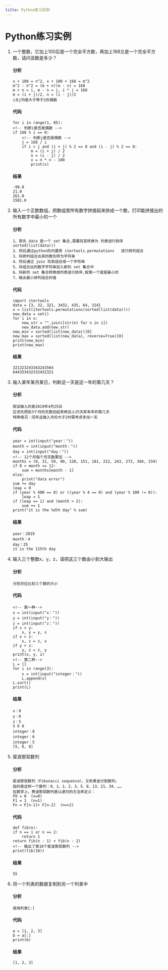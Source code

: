 ```yaml
---
title: Python练习实例
---
```


# Python练习实例

1. 一个整数，它加上100后是一个完全平方数，再加上168又是一个完全平方数，请问该数是多少？

    #### 分析 
    ```
    x + 100 = n^2, x + 100 + 168 = m^2
    m^2 - n^2 = (m + n)(m - n) = 168
    m + n = i, m - n = j, i * j = 168
    m = (i + j)/2, n = (i - j)/2
    i与j均是大于等于2的偶数
    ```

    #### 代码
    ```
    for i in range(1, 85):
    <!-- 判断i是否是偶数 -->
    if 168 % i == 0:
        <!-- 判断j是否是偶数 -->
        j = 168 / i
        if i > j and (i + j) % 2 == 0 and (i - j) % 2 == 0:
            m = (i + j) / 2
            n = (i - j) / 2
            x = n * n - 100
            print(x)
    ```

    #### 结果
    ```
    -99.0
    21.0
    261.0
    1581.0
    ```

2. 输入一个正数数组，把数组里所有数字拼接起来排成一个数，打印能拼接出的所有数字中最小的一个

    #### 分析
    ```
    1、首先 data 是一个 set 集合,需要将其转换为 列表进行排序    sorted(list(data)))
    2、然后通过python的内置库 itertools.permutations   进行排列组合
    3、将排列组合出来的数先转为字符串
    4、然后通过 join 将其组合成一个字符串
    5、将组合出的数字字符串加入新的 set 集合中
    6、将新的 set 集合转换成列表进行排序,取第一个就是最小的
    7、输出最小排列组合的值
    ```

    #### 代码
    ```
    import itertools
    data = {3, 32, 321, 3432, 435, 64, 324}
    x = list(itertools.permutations(sorted(list(data))))
    new_data = set()
    for i in x:
        new_str = "".join([str(n) for n in i])
        new_data.add(new_str)
    new_min = sorted(list(new_data))[0]
    new_max = sorted(list(new_data), reverse=True)[0]
    print(new_min)
    print(new_max)
    ```

    #### 结果
    ```
    321323243343243564
    644353432332432321
    ```

3. 输入某年某月某日，判断这一天是这一年的第几天？

    #### 分析
    ```
    假设输入的是2019年4月25日
    应该先把前3个月的天数加起来再加上25天即本年的第几天
    特殊情况：闰年且输入月份大于2时需考虑多加一天
    ```

    #### 代码
    ```
    year = int(input("year："))
    month = int(input("month："))
    day = int(input("day："))
    <!-- 12个月每个月天数累加 -->
    months = (0, 31, 59, 90, 120, 151, 181, 212, 243, 273, 304, 334)
    if 0 < month <= 12:
        sum = months[month - 1]
    else:
        print("data error")
    sum += day
    leap = 0
    if (year % 400 == 0) or ((year % 4 == 0) and (year % 100 != 0)):
        leap = 1
    if (leap == 1) and (month > 2):
        sum += 1
    print("it is the %dth day" % sum)
    ```

    #### 结果
    ```
    year：2019
    month：4
    day：25
    it is the 115th day
    ```

4. 输入三个整数x，y，z，请把这三个数由小到大输出

    #### 分析
    ```
    分别对应比较三个数的大小
    ```

    #### 代码
    ```
    <!-- 第一种-->
    x = int(input("x："))
    y = int(input("y："))
    z = int(input("z："))
    if x > y:
        x, y = y, x
    if x > z:
        x, z = z, x
    if y > z:
        y, z = z, y
    print(x, y, z)
    <!-- 第二种-->
    L = []
    for i in range(3):
        x = int(input("integer："))
        L.append(x)
    L.sort()
    print(L)
    ```

    #### 结果
    ```
    x：8
    y：6
    z：5
    5 6 8
    integer：8
    integer：6
    integer：5
    [5, 6, 8]
    ```

5. 斐波那契数列
   
    #### 分析
    ```
    斐波那契数列（Fibonacci sequence），又称黄金分割数列。
    指的是这样一个数列：0、1、1、2、3、5、8、13、21、34、……
    在数学上，费波那契数列是以递归的方法来定义：
    F0 = 0  (n=0)
    F1 = 1  (n=1)
    Fn = F[n-1]+ F[n-2]  (n=>2)
    ```

    #### 代码
    ```
    def fib(n):
    if n == 1 or n == 2:
        return 1
    return fib(n - 1) + fib(n - 2)
    <!-- 输出了第10个斐波那契数列 -->
    print(fib(10))
    ```

    #### 结果
    ```
    55
    ```

6. 将一个列表的数据复制到另一个列表中

    #### 分析
    ```
    使用列表[:]
    ```

    #### 代码
    ```
    a = [1, 2, 3]
    b = a[:]
    print(b)
    ```

    #### 结果
    ```
    [1, 2, 3]
    ```